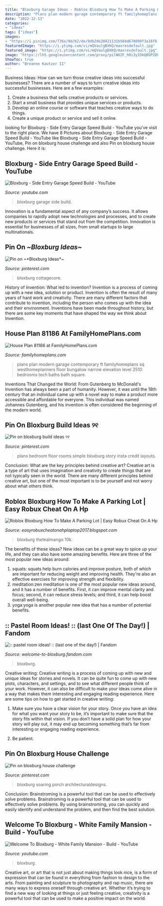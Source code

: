 ```yaml
---
title: "Bloxburg Garage Ideas - Roblox Bloxburg How To Make A Parking Lot"
description: "Plans plan modern garage contemporary ft familyhomeplans sq westhomeplanners floor bungalow narrow elevation level 2510 bedrooms tech baths bath square"
date: "2022-12-13"
categories:
- "ideas"
tags: ["ideas"]
images:
- "https://i.pinimg.com/736x/9d/b2/de/9db2de20421131b504d678099f3a16f6.jpg"
featuredImage: "https://i.ytimg.com/vi/mQVaulgBXKQ/maxresdefault.jpg"
featured_image: "https://i.ytimg.com/vi/mQVaulgBXKQ/maxresdefault.jpg"
image: "https://lh5.googleusercontent.com/proxy/pilWU2F_h0i3yIOkQ8OP2DLtLBd1aDSs-G9UhY2ArfUplQRdMYngOcIoN74YK_qz0i8FnTPS3-MJl2IVa6PZzMOpz_YdWQN91WCmtU-Bv_M_DOqG9-sCw1Y-5dtLO3tiw3qLnVgulpYPQss5HibQIVF3XmSqYHqNteMYsRCVG_Fz4LUNt8bASPYJvn2O2rw36p5bziA1CACNqywMnjxHBQ8hb47Rph-bC9Ci5J0qqjMHBQI87uT6kKN0CA=w1200-h630-p-k-no-nu"
ShowToc: true
author: "Breanne Kautzer II"
---
```



Business Ideas: How can we turn those creative ideas into successful businesses?
There are a number of ways to turn creative ideas into successful businesses. Here are a few examples: 
1. Create a business that sells creative products or services.
2. Start a small business that provides unique services or products.
3. Develop an online course or software that teaches creative ways to do things. 
4. Create a unique product or service and sell it online.

	

		
looking for Bloxburg - Side Entry Garage Speed Build - YouTube you've visit to the right place. We have 8 Pictures about Bloxburg - Side Entry Garage Speed Build - YouTube like Bloxburg - Side Entry Garage Speed Build - YouTube, Pin on bloxburg house challenge and also Pin on bloxburg house challenge. Here it is:
		
    
## Bloxburg - Side Entry Garage Speed Build - YouTube

<img loading=lazy src="https://i.ytimg.com/vi/QDlfHrizroY/maxresdefault.jpg" onerror="this.onerror=null;this.src='https://tse1.mm.bing.net/th?id=OIP.8OWLj1Z0q7au_HmZ93vJQwHaEK&amp;pid=15.1';" alt="Bloxburg - Side Entry Garage Speed Build - YouTube">

_Source: youtube.com_

>bloxburg garage side build. 

	

Innovation is a fundamental aspect of any company’s success. It allows companies to rapidly adopt new technologies and processes, and to create new products or services that stand out from the competition. Innovation is essential for businesses of all sizes, from small startups to large multinationals.

    
## Pin On ~*Bloxburg Ideas*~

<img loading=lazy src="https://i.pinimg.com/736x/9d/b2/de/9db2de20421131b504d678099f3a16f6.jpg" onerror="this.onerror=null;this.src='https://tse3.mm.bing.net/th?id=OIP.G05MataK2kPNqit5NWoHMgHaHa&amp;pid=15.1';" alt="Pin on ~*Bloxburg Ideas*~">

_Source: pinterest.com_

>bloxburg cottagecore. 

	

History of Invention: What led to invention?
Invention is a process of coming up with a new idea, solution or product. Invention is often the result of many years of hard work and creativity. There are many different factors that contribute to invention, including the person who comes up with the idea and their environment. Inventions have been made throughout history, but there are some key moments that have shaped the way we think about Invention.

    
## House Plan 81186 At FamilyHomePlans.com

<img loading=lazy src="http://images.familyhomeplans.com/plans/81186/81186-b600.jpg" onerror="this.onerror=null;this.src='https://tse3.mm.bing.net/th?id=OIP.1vbYmBtIPZHJxjwBnSKrHAHaH2&amp;pid=15.1';" alt="House Plan 81186 at FamilyHomePlans.com">

_Source: familyhomeplans.com_

>plans plan modern garage contemporary ft familyhomeplans sq westhomeplanners floor bungalow narrow elevation level 2510 bedrooms tech baths bath square. 

	

Inventions That Changed the World: From Gutenberg to McDonald's
Invention has always been a part of humanity. However, it was until the 18th century that an individual came up with a novel way to make a product more accessible and affordable for everyone. This individual was named Johannes Gutenberg, and his invention is often considered the beginning of the modern world.

    
## Pin On Bloxburg Build Ideas ୨୧

<img loading=lazy src="https://i.pinimg.com/originals/7c/85/ef/7c85ef557f2f0a3aa943cf0cef801eb0.jpg" onerror="this.onerror=null;this.src='https://tse3.mm.bing.net/th?id=OIP.8o4SowucOT19r3ufwFRf5gHaED&amp;pid=15.1';" alt="Pin on bloxburg build ideas ୨୧">

_Source: pinterest.com_

>plans bedroom floor rooms simple bloxburg story insta credit layouts. 

	

Conclusion: What are the key principles behind creative art?
Creative art is a type of art that uses imagination and creativity to create things that are not typically seen in the world. There are many different principles behind creative art, but one of the most important is to be yourself and not worry about what others think.

    
## Roblox Bloxburg How To Make A Parking Lot | Easy Robux Cheat On A Hp

<img loading=lazy src="https://lh5.googleusercontent.com/proxy/pilWU2F_h0i3yIOkQ8OP2DLtLBd1aDSs-G9UhY2ArfUplQRdMYngOcIoN74YK_qz0i8FnTPS3-MJl2IVa6PZzMOpz_YdWQN91WCmtU-Bv_M_DOqG9-sCw1Y-5dtLO3tiw3qLnVgulpYPQss5HibQIVF3XmSqYHqNteMYsRCVG_Fz4LUNt8bASPYJvn2O2rw36p5bziA1CACNqywMnjxHBQ8hb47Rph-bC9Ci5J0qqjMHBQI87uT6kKN0CA=w1200-h630-p-k-no-nu" onerror="this.onerror=null;this.src='https://tse2.mm.bing.net/th?id=OIP.6zHCdhQjN2Miu9cOw9rwmgHaE-&amp;pid=15.1';" alt="Roblox Bloxburg How To Make A Parking Lot | Easy Robux Cheat On A Hp">

_Source: easyrobuxcheatonahplaptop2017.blogspot.com_

>bloxburg thetealmango 10k. 

	

The benefits of these ideas?
New ideas can be a great way to spice up your life, and they can also have some amazing benefits. Here are three of the most popular new ideas around: 
1. squats: squats help burn calories and improve posture, both of which are important for reducing weight and improving health. They're also an effective exercises for improving strength and flexibility. 
2. meditation:zen meditation is one of the most popular new ideas around, and it has a number of benefits. First, it can improve mental clarity and focus; second, it can reduce stress levels; and third, it can help boost overall well-being. 
3. yoga:yoga is another popular new idea that has a number of potential benefits.

    
## :: Pastel Room Ideas! :: (last One Of The Day!) | Fandom

<img loading=lazy src="https://static.wikia.nocookie.net/e281ded3-ce77-4513-bded-ad2cacdb7759/scale-to-width/755" onerror="this.onerror=null;this.src='https://tse2.mm.bing.net/th?id=OIP.-c6uL4tjE8dAzQvKMU7iiwHaEj&amp;pid=15.1';" alt=":: pastel room ideas! :: (last one of the day!) | Fandom">

_Source: welcome-to-bloxburg.fandom.com_

>bloxburg. 

	

Creative writing:
Creative writing is a process of coming up with new and unique ideas for stories and novels. It can be quite fun to come up with new plots, characters, and settings, and to see what different people think of your work. However, it can also be difficult to make your ideas come alive in a way that makes them interesting and engaging reading experience. Here are some tips on how to get started in creative writing: 
1. Make sure you have a clear vision for your story. Once you have an idea for what you want your story to be, it’s important to make sure that the story fits within that vision. If you don’t have a solid plan for how your story will play out, it may end up becoming something that’s far from interesting or engaging reading experience. 

2. Be patient.

    
## Pin On Bloxburg House Challenge

<img loading=lazy src="https://i.pinimg.com/736x/29/56/03/295603b3b12cab81db4b7b86eb493cde.jpg" onerror="this.onerror=null;this.src='https://tse2.mm.bing.net/th?id=OIP.IGNUe1OcSysPTTpss7ITrwHaE8&amp;pid=15.1';" alt="Pin on bloxburg house challenge">

_Source: pinterest.com_

>bloxburg soaring porch architecturaldesigns. 

	

Conclusion: Brainstroming is a powerful tool that can be used to effectively solve problems.
Brainstroming is a powerful tool that can be used to effectively solve problems. By using brainstroming, you can quickly and easily identify and understand the problem, and then find the best solution.

    
## Welcome To Bloxburg - White Family Mansion - Build - YouTube

<img loading=lazy src="https://i.ytimg.com/vi/mQVaulgBXKQ/maxresdefault.jpg" onerror="this.onerror=null;this.src='https://tse3.mm.bing.net/th?id=OIP.oZM5PGyy_7zbakZUU6RksgHaEK&amp;pid=15.1';" alt="Welcome To Bloxburg - White Family Mansion - Build - YouTube">

_Source: youtube.com_

>bloxburg. 

	

Creative art, or art that is not just about making things look nice, is a form of expression that can be found in everything from fashion to design to the arts. From painting and sculpture to photography and rap music, there are many ways to express oneself through creative art. Whether it’s trying to find a new way of looking at things or just feeling creative, creativity is a powerful tool that can be used to make a positive impact on the world.

